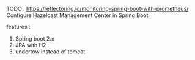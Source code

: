TODO :
https://reflectoring.io/monitoring-spring-boot-with-prometheus/
Configure Hazelcast Management Center in Spring Boot. 

features : 
1. Spring boot 2.x
2. JPA with H2
3. undertow instead of tomcat
